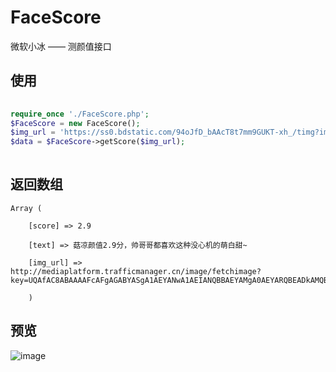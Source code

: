 # FaceScore
微软小冰 —— 测颜值接口

## 使用
```php 
  
require_once './FaceScore.php';
$FaceScore = new FaceScore();
$img_url = 'https://ss0.bdstatic.com/94oJfD_bAAcT8t7mm9GUKT-xh_/timg?image&quality=100&size=b4000_4000&sec=1475252554&di=0a83b9e5c333c2651c0148af86364dc4&src=http://pic.xoyo.com/cms/rt/2011/06/03/01/4.jpg';
$data = $FaceScore->getScore($img_url);
  
```

## 返回数组
	Array ( 

		[score] => 2.9 

		[text] => 菇凉颜值2.9分，帅哥哥都喜欢这种没心机的萌白甜~ 

		[img_url] => http://mediaplatform.trafficmanager.cn/image/fetchimage?key=UQAfAC8ABAAAAFcAFgAGABYASgA1AEYANwA1AEIANQBBAEYAMgA0AEYARQBEADkAMQBGADcANgAxADkANgA4AEIAMAAxADMAQgA1ADkAMwA5AEUA 

		)

## 预览

![image](https://github.com/Patrick-95/FaceScore/raw/master/screenshot.jpeg)

